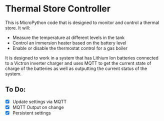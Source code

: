 # Thermal Store Controller

This is MicroPython code that is designed to monitor and control a thermal store. It will:

- Measure the temperature at different levels in the tank
- Control an immersion heater based on the battery level
- Enable or disable the thermostat control for a gas boiler

It is designed to work in a system that has Lithium Ion batteries connected to a Victron inverter charger and uses MQTT to get the current state of charge of the batteries as well as outputting the current status of the system.

## To Do:

- [x] Update settings via MQTT
- [x] MQTT Output on change
- [x] Persistent settings
